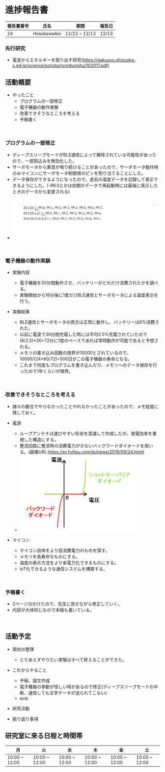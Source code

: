 # 進捗報告書

報告書番号 | 氏名   | 期間         | 報告日
----- | ---- | ---------- | ---
24    | HosokawaAoi | 11/22 ~ 12/13 | 12/13

### 先行研究
  - 電波からエネルギーを取り出す研究(https://gakusyu.shizuoka-c.ed.jp/science/sonota/ronnbunshu/102017.pdf)

## 活動概要

- やったこと
  - プログラムの一部修正
  - 電子機器の動作実験
  - 改善できそうなところを考える
  - 予稿書く
<br />

### プログラムの一部修正
  - ディープスリープモードがBLE通信によって解除されている可能性があったので、一部割込みを無効化した。
  - サーボモータから異音が鳴り続けることがあったので、サーボモータ動作時のみマイコンにサーボモータ制御用のピンを割り当てることにした。
  - データ保存ができるようになったので、過去の温度データを記録して表示できるようにした。(-99.0とかは初期のデータで再起動時には最後に表示したときのデータから変更される)
  - ![画像3](画像/画像22/画像3.jpg)
<br />
  
### 電子機器の動作実験

- 実験内容
  - 電子機器を30分間動作させ、バッテリーがどれだけ消費されたかを調べる。
  - 実験開始から16分後に1度だけBLE通信とサーボモータによる温度表示を行う。

- 実験結果
  - BLE通信とサーボモータの両方は正常に動作し、バッテリーは6%消費された。
  - 以前に電波で30分間充電した時には平均2.5%充電されていたので(6/2.5)*30=72分に1度のペースであれば常時動作が可能であると予想される。
  - メモリの書き込み回数の限界が10000とされているので、10000/(24*60/72)=500日がこの電子機器の寿命となる。
  - これまで何度もプログラムを書き込んだり、メモリへのデータ保存を行ったので1年くらいが限界。
<br />
 

### 改善できそうなところを考える
  - 諸々の都合でやらなかったことやれなかったことがあったので、メモ程度に残しておく。

- 電源
  - ループアンテナは運びやすい形状を意識して作成したが、発電効率を重視した構造にする。
  - 整流回路に整流時の消費電力が少ないバックワードダイオードを用いる。(画像URL:https://pr.fujitsu.com/jp/news/2019/09/24.html)
  - ![画像4](画像/画像22/画像4.jpg)

- マイコン
  - マイコン自体をより低消費電力のものを探す。
  - メモリを長寿命なものにする。
  - 温度の表示方法をより省電力化できるものにする。
  - IoT化できるような通信システムを構築する。

<br />

### 予稿書く
  - 2ページ分かけたので、先生に見せながら修正していく。 
  - 内容が大体同じなので本稿も書いている。
<br />

## 活動予定
- 現状の整理
  - とりあえずやりたい実験はすべて終えることができた。

- これからやること
  - 予稿、論文作成
  - 電子機器の挙動が怪しい時があるので修正(ディープスリープモードの中断、通信しても文字データが送られてこない)
  - eink



- 研究活動 
- 振り返り事項


## 研究室に来る日程と時間帯

月             | 火             | 水             | 木             | 金             | 土
------------- | ------------- | ------------- | ------------- | ------------- | -------------
10:00 ~ 12:00 | 10:00 ~ 12:00 | 10:00 ~ 12:00 | 10:00 ~ 12:00 | 10:00 ~ 12:00 | 10:00 ~ 12:00
